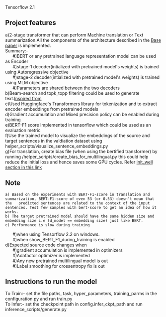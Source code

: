   Tensorflow 2.1

  ## Project features   
  a)2-stage transformer that can perform Machine translation or Text summarization.All the components of the architecture described in the [Base paper](https://arxiv.org/pdf/1902.09243v2.pdf) is implemented.    
  Summary:-  
  &nbsp;&nbsp;&nbsp;&nbsp;&nbsp;&nbsp;#)BERT or any pretrained language representation model can be used as Encoder  
  &nbsp;&nbsp;&nbsp;&nbsp;&nbsp;&nbsp;#)stage-1 decoder(intialized with pretrained model's weights) is trained using Autoregressive objective  
  &nbsp;&nbsp;&nbsp;&nbsp;&nbsp;&nbsp;#)stage-2 decoder(intialized with pretrained model's weights) is trained using MLM objective  
  &nbsp;&nbsp;&nbsp;&nbsp;&nbsp;&nbsp;#)Parameters are shared between the two decoders  
  b)Beam-search and topk_topp filtering could be used to generate text.[Inspired from](https://huggingface.co/blog/how-to-generate)  
  c)Used Huggingface's Transformers library for tokenization and to extract encoder embeddings from pretrained models  
  d)Gradient accumulation and Mixed precision policy can be enabled during training  
  e)BERT-F1 score Implemented in tensorflow which could be used as an evaluation metric  
  f)Use the trained model to visualize the embeddings of the source and target sentences in the valdiation dataset using helper_scripts/visualize_sentence_embeddings.py  
  g)For translation, create bias file (when using the bertified transformer) by running /helper_scripts/create_bias_for_multilingual.py this could help reduce the initial loss and hence saves some GPU cycles. Refer [init_well section in this link](http://karpathy.github.io/2019/04/25/recipe/)

  ## Note  
    a) Based on the experiments with BERT-F1-score in translation and summarization, BERT-F1-score of even 53 (or 0.53) doesn't mean that the   predicted sentences are related to the context of the input sentences. Test few samples with bert-score to get an idea of how it works.  
    b) The target pretrained model should have the same hidden size and embedding size i.e (d_model == embedding size) just like BERT.  
    c) Performance is slow during training  
  &nbsp;&nbsp;&nbsp;&nbsp;&nbsp;&nbsp;#)when using Tensorflow 2.2 on windows.  
  &nbsp;&nbsp;&nbsp;&nbsp;&nbsp;&nbsp;#)when show_BERT_F1_during_training is enabled  
    d)Expected source code changes when  
  &nbsp;&nbsp;&nbsp;&nbsp;&nbsp;&nbsp;#)gradient accumulation is implemented in optimizers   
  &nbsp;&nbsp;&nbsp;&nbsp;&nbsp;&nbsp;#)Adafactor optimizer is implemented  
  &nbsp;&nbsp;&nbsp;&nbsp;&nbsp;&nbsp;#)Any new pretrained multilingual model is out  
  &nbsp;&nbsp;&nbsp;&nbsp;&nbsp;&nbsp;#)Label smoothing for crossentropy fix is out  

  ## Instructions to run the model  
  To Train:- set the file paths, task, hyper_parameters, training_parms in the configuration.py and run train.py  
  To Infer:- set the checkpoint path in config.infer_ckpt_path and run inference_scripts/generate.py
